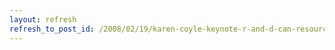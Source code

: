 ```yaml
---
layout: refresh
refresh_to_post_id: /2008/02/19/karen-coyle-keynote-r-and-d-can-resource-description-become-rigorous-data
---
```


